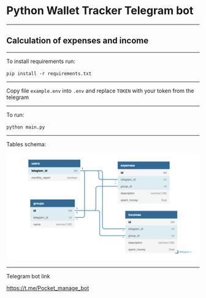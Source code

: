 # Python Wallet Tracker Telegram bot

---

## Calculation of expenses and income

---
To install requirements run:

`pip install -r requirements.txt`

---

Copy file `example.env` into `.env` and replace `TOKEN` with your token from the telegram

---

To run:

`python main.py`

---
Tables schema:

![tables](docs/pics/Telegram_bot_diagram.png)

---
Telegram bot link

https://t.me/Pocket_manage_bot

